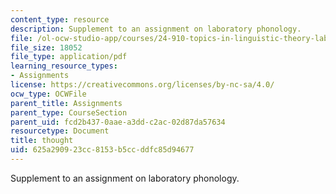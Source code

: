 ```yaml
---
content_type: resource
description: Supplement to an assignment on laboratory phonology.
file: /ol-ocw-studio-app/courses/24-910-topics-in-linguistic-theory-laboratory-phonology-spring-2007/625a290923cc8153b5ccddfc85d94677_thought.pdf
file_size: 18052
file_type: application/pdf
learning_resource_types:
- Assignments
license: https://creativecommons.org/licenses/by-nc-sa/4.0/
ocw_type: OCWFile
parent_title: Assignments
parent_type: CourseSection
parent_uid: fcd2b437-0aae-a3dd-c2ac-02d87da57634
resourcetype: Document
title: thought
uid: 625a2909-23cc-8153-b5cc-ddfc85d94677
---
```

Supplement to an assignment on laboratory phonology.